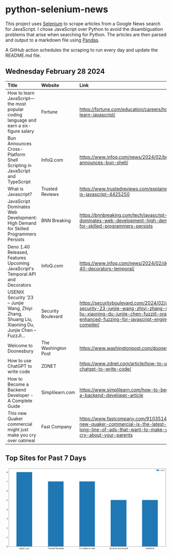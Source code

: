 # python-selenium-news

This project uses [Selenium](https://www.seleniumhq.org/) to scrape articles from a Google News search for JavaScript.
I chose JavaScript over Python to avoid the disambiguation problems that arise when searching for Python.
The articles are then parsed and output to a markdown file using [Pandas](https://pandas.pydata.org/).

A GitHub action schedules the scraping to run every day and update the README.md file.

## Wednesday February 28 2024


| Title                                                                                            | Website             | Link                                                                                                                                                                                    |
|:-------------------------------------------------------------------------------------------------|:--------------------|:----------------------------------------------------------------------------------------------------------------------------------------------------------------------------------------|
| How to learn JavaScript—the most popular coding language and earn a six-figure salary            | Fortune             | https://fortune.com/education/careers/how-to-learn-javascript/                                                                                                                          |
| Bun Announces Cross-Platform Shell Scripting in JavaScript and TypeScript                        | InfoQ.com           | https://www.infoq.com/news/2024/02/bun-announces-bun-shell/                                                                                                                             |
| What is Javascript?                                                                              | Trusted Reviews     | https://www.trustedreviews.com/explainer/what-is-javascript-4425250                                                                                                                     |
| JavaScript Dominates Web Development: High Demand for Skilled Programmers Persists               | BNN Breaking        | https://bnnbreaking.com/tech/javascript-dominates-web-development-high-demand-for-skilled-programmers-persists                                                                          |
| Deno 1.40 Released, Features Upcoming JavaScript's Temporal API and Decorators                   | InfoQ.com           | https://www.infoq.com/news/2024/02/deno-1-40-decorators-temporal/                                                                                                                       |
| USENIX Security ’23 – Junjie Wang, Zhiyi Zhang, Shuang Liu, Xiaoning Du, Junjie Chen – FuzzJI... | Security Boulevard  | https://securityboulevard.com/2024/02/usenix-security-23-junjie-wang-zhiyi-zhang-shuang-liu-xiaoning-du-junjie-chen-fuzzjit-oracle-enhanced-fuzzing-for-javascript-engine-jit-compiler/ |
| Welcome to Doonesbury                                                                            | The Washington Post | https://www.washingtonpost.com/doonesbury/                                                                                                                                              |
| How to use ChatGPT to write code                                                                 | ZDNET               | https://www.zdnet.com/article/how-to-use-chatgpt-to-write-code/                                                                                                                         |
| How to Become a Backend Developer - A Complete Guide                                             | Simplilearn.com     | https://www.simplilearn.com/how-to-become-a-backend-developer-article                                                                                                                   |
| This new Quaker commercial might just make you cry over oatmeal                                  | Fast Company        | https://www.fastcompany.com/91035143/this-new-quaker-commercial-is-the-latest-in-a-long-line-of-ads-that-want-to-make-you-cry-about-your-parents                                        |
## Top Sites for Past 7 Days

![Graph of Top Sites](https://raw.githubusercontent.com/dan-mba/python-selenium-news/main/last-week.png)
